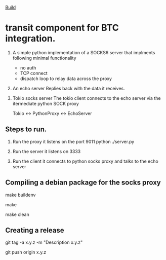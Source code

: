 [Build](https://github.com/farazshaikh/socks5server/actions/workflows/makefile.yml/badge.svg)

# transit component for BTC integration. 

1. A simple python implementation of a SOCKS6 server that implments following minimal functionality
   - no auth
   - TCP connect
   - dispatch loop to relay data across the proxy

2. An echo server 
    Replies back with the data it receives.

3. Tokio socks server
     The tokio client connects to the echo server via the itermediate python SOCK proxy



     Tokio <->  PythonProxy <-> EchoServer


## Steps to run.
1. Run the proxy it listens on the port 9011
   python ./server.py   

2. Run the server it listens on 3333

3. Run the client it connects to python socks proxy and talks to the echo server


## Compiling a debian package for the socks proxy

make buildenv

make 

make clean

## Creating a release

git tag -a x.y.z -m "Description x.y.z"

git push origin x.y.z

